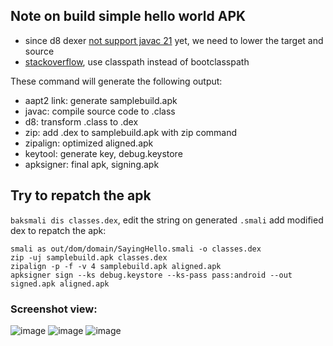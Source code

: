 ## Note on build simple hello world APK

- since d8 dexer [not support javac 21](https://code2care.org/java-jdk-21/fix-unsupported-major-minor-version-65-0-java-jdk-21/) yet, we need to lower the target and source
- [stackoverflow](https://stackoverflow.com/questions/59895743/replacement-for-bootclasspath-option-in-java), use classpath instead of bootclasspath

These command will generate the following output:

- aapt2 link: generate samplebuild.apk
- javac: compile source code to .class
- d8: transform .class to .dex
- zip: add .dex to samplebuild.apk with zip command
- zipalign: optimized aligned.apk
- keytool: generate key, debug.keystore
- apksigner: final apk, signing.apk

## Try to repatch the apk

`baksmali dis classes.dex`, edit the string on generated `.smali`
add modified dex to repatch the apk:

```shell
smali as out/dom/domain/SayingHello.smali -o classes.dex
zip -uj samplebuild.apk classes.dex
zipalign -p -f -v 4 samplebuild.apk aligned.apk
apksigner sign --ks debug.keystore --ks-pass pass:android --out signed.apk aligned.apk
```

### Screenshot view:
![image](https://github.com/RealYukiSan/ugh-java/assets/126035476/88744e2a-0656-4263-bc78-2825fb482c0c)
![image](https://github.com/RealYukiSan/ugh-java/assets/126035476/0ea908d4-985b-4060-944a-8fc32fc09244)
![image](https://github.com/RealYukiSan/ugh-java/assets/126035476/980f3bfa-3d30-4a0a-897b-ea9689e041fa)
